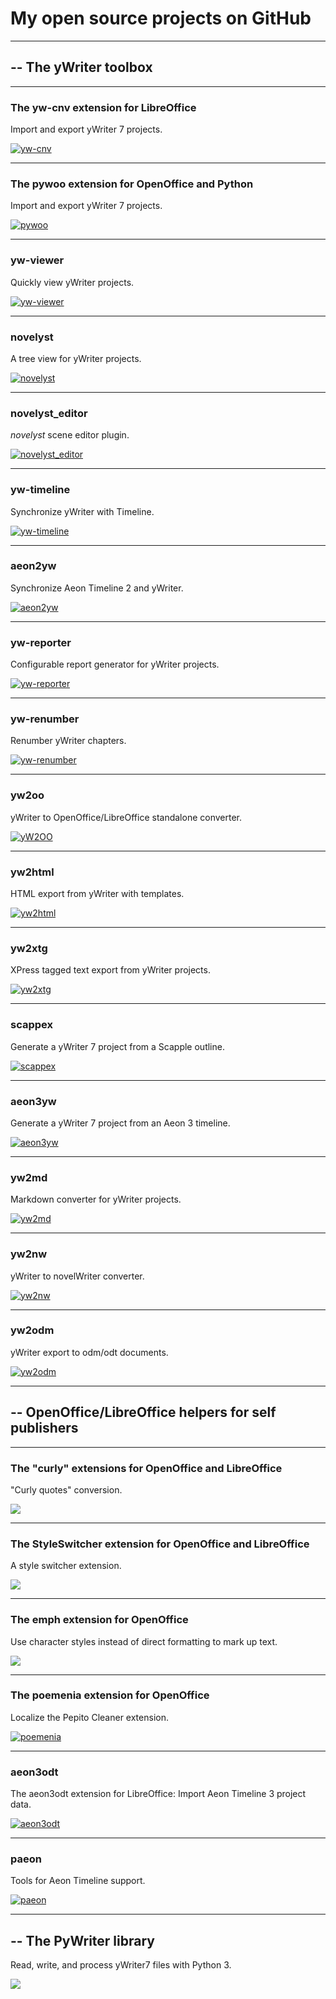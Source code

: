 # My open source projects on GitHub

---

## -- The yWriter toolbox

---

### The yw-cnv extension for LibreOffice
Import and export yWriter 7 projects.

[![yw-cnv](img/yw-cnv_thumb.png)](https://peter88213.github.io/yw-cnv/)

---

### The pywoo extension for OpenOffice and Python
Import and export yWriter 7 projects.

[![pywoo](img/pywoo_thumb.png)](https://peter88213.github.io/pywoo/)

---

### yw-viewer
Quickly view yWriter projects.

[![yw-viewer](img/yw-viewer_thumb.png)](https://peter88213.github.io/yw-viewer/)

---

### novelyst
A tree view for yWriter projects.

[![novelyst](img/novelyst_thumb.png)](https://peter88213.github.io/novelyst/)

---

### novelyst_editor
*novelyst* scene editor plugin.

[![novelyst_editor](img/novelyst_editor_thumb.png)](https://peter88213.github.io/novelyst_editor/)

---

### yw-timeline
Synchronize yWriter with Timeline.

[![yw-timeline](img/yw-timeline_thumb.png)](https://peter88213.github.io/yw-timeline/)

---

### aeon2yw
Synchronize Aeon Timeline 2 and yWriter.

[![aeon2yw](img/aeon2yw_thumb.png)](https://peter88213.github.io/aeon2yw/)

---

### yw-reporter
Configurable report generator for yWriter projects.

[![yw-reporter](img/yw-reporter_thumb.png)](https://peter88213.github.io/yw-reporter/)

---

### yw-renumber 
Renumber yWriter chapters.

[![yw-renumber](img/yw-renumber_thumb.png)](https://peter88213.github.io/yw-renumber/)

---

### yw2oo
yWriter to OpenOffice/LibreOffice standalone converter.

[![yW2OO](img/yw2oo_thumb.png)](https://peter88213.github.io/yW2OO/)

---

### yw2html
HTML export from yWriter with templates.

[![yw2html](img/yw2html_thumb.png)](https://peter88213.github.io/yw2html/)

---

### yw2xtg
XPress tagged text export from yWriter projects.

[![yw2xtg](img/yw2xtg_thumb.png)](https://peter88213.github.io/yw2xtg/)

---


### scappex
Generate a yWriter 7 project from a Scapple outline.

[![scappex](img/scappex_thumb.png)](https://peter88213.github.io/scappex/)

---

### aeon3yw
Generate a yWriter 7 project from an Aeon 3 timeline.

[![aeon3yw](img/aeon3yw_thumb.png)](https://peter88213.github.io/aeon3yw/)

---

### yw2md
Markdown converter for yWriter projects.

[![yw2md](img/yw2md_thumb.png)](https://peter88213.github.io/yw2md/)


---

### yw2nw
yWriter to novelWriter converter.

[![yw2nw](img/yw2nw_thumb.png)](https://peter88213.github.io/yw2nw/)


---
### yw2odm
yWriter export to odm/odt documents.

[![yw2odm](img/yw2odm_thumb.png)](https://peter88213.github.io/yw2odm/)


---

## -- OpenOffice/LibreOffice helpers for self publishers

---

### The "curly" extensions for OpenOffice and LibreOffice
"Curly quotes" conversion.

[![](img/curly_thumb.png)](https://peter88213.github.io/curly/)

<!---

### The curly-fr-fr extension

[![](img/curly-fr-fr_thumb.png)](https://peter88213.github.io/curly-fr-FR/)

### The curly-en-us extension

[![](img/curly-en-us_thumb.png)](https://peter88213.github.io/curly-en-US/)

### The curly-en-gb extension

[![](img/curly-en-gb_thumb.png)](https://peter88213.github.io/curly-en-GB/)

### The curly-de-de extension

[![](img/curly-de-de_thumb.png)](https://peter88213.github.io/curly-de-DE/)

### The curly-de-ch extension

[![](img/curly-de-ch_thumb.png)](https://peter88213.github.io/curly-de-CH/)
--->

---

### The StyleSwitcher extension for OpenOffice and LibreOffice
A style switcher extension.

[![](img/styleswitcher_thumb.png)](https://peter88213.github.io/StyleSwitcher/)

---

### The emph extension for OpenOffice
Use character styles instead of direct formatting to mark up text.

[![](img/emph_thumb.png)](https://peter88213.github.io/emph/)

---

### The poemenia extension for OpenOffice
Localize the Pepito Cleaner extension.

[![poemenia](img/poemenia_thumb.png)](https://peter88213.github.io/poemenia/)


---

### aeon3odt
The aeon3odt extension for LibreOffice: Import Aeon Timeline 3 project data.

[![aeon3odt](img/aeon3odt_thumb.png)](https://peter88213.github.io/aeon3odt/)

---

### paeon
Tools for Aeon Timeline support.

[![paeon](img/paeon_thumb.png)](https://peter88213.github.io/paeon/)

---

## -- The PyWriter library
Read, write, and process yWriter7 files with Python 3.

[![](img/pywriter_thumb.png)](https://peter88213.github.io/PyWriter/)


